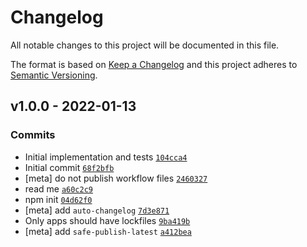# Changelog

All notable changes to this project will be documented in this file.

The format is based on [Keep a Changelog](https://keepachangelog.com/en/1.0.0/)
and this project adheres to [Semantic Versioning](https://semver.org/spec/v2.0.0.html).

## v1.0.0 - 2022-01-13

### Commits

- Initial implementation and tests [`104cca4`](https://github.com/inspect-js/available-regexp-flags/commit/104cca4bd0de020defe37cb9a172f28bf046f859)
- Initial commit [`68f2bfb`](https://github.com/inspect-js/available-regexp-flags/commit/68f2bfb9b5935c2695944fca7fc9d3f116515754)
- [meta] do not publish workflow files [`2460327`](https://github.com/inspect-js/available-regexp-flags/commit/24603274e87f902369f89c202fd3ae93094bb02a)
- read me [`a60c2c9`](https://github.com/inspect-js/available-regexp-flags/commit/a60c2c9fcdb25ac7087e658296e2da6784dd8435)
- npm init [`04d62f0`](https://github.com/inspect-js/available-regexp-flags/commit/04d62f03dd5b12239b9487899d6fc28da2e69b59)
- [meta] add `auto-changelog` [`7d3e871`](https://github.com/inspect-js/available-regexp-flags/commit/7d3e871ebf6d6f3e93a83e84603c8a340928cd4a)
- Only apps should have lockfiles [`9ba419b`](https://github.com/inspect-js/available-regexp-flags/commit/9ba419b3fd3945911b85800a3285dc5983f74f43)
- [meta] add `safe-publish-latest` [`a412bea`](https://github.com/inspect-js/available-regexp-flags/commit/a412bea2d01853e494be9a52ca6fdbb96c60b72c)
